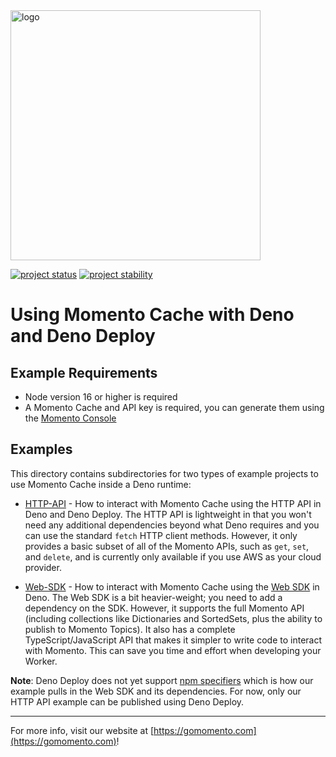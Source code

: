 <img src="https://docs.momentohq.com/img/momento-logo-forest.svg" alt="logo" width="400"/>

[![project status](https://momentohq.github.io/standards-and-practices/badges/project-status-incubating.svg)](https://github.com/momentohq/standards-and-practices/blob/main/docs/momento-on-github.md)
[![project stability](https://momentohq.github.io/standards-and-practices/badges/project-stability-alpha.svg)](https://github.com/momentohq/standards-and-practices/blob/main/docs/momento-on-github.md)


# Using Momento Cache with Deno and Deno Deploy

## Example Requirements

- Node version 16 or higher is required
- A Momento Cache and API key is required, you can generate them using the [Momento Console](https://console.gomomento.com)

## Examples

This directory contains subdirectories for two types of example projects to use Momento Cache inside a Deno runtime:

- [HTTP-API](./http-api) - How to interact with Momento Cache using the HTTP API in Deno and Deno Deploy. The HTTP API is lightweight in that you won't need any additional dependencies beyond what Deno requires and you can use the standard `fetch` HTTP client methods. However, it only provides a basic subset of all of the Momento APIs, such as `get`, `set`, and `delete`, and is currently only available if you use AWS as your cloud provider.

- [Web-SDK](./web-sdk) - How to interact with Momento Cache using the [Web SDK](https://github.com/momentohq/client-sdk-javascript/blob/main/packages/client-sdk-web/README.md) in Deno. The Web SDK is a bit heavier-weight; you need to add a dependency on the SDK. However, it supports the full Momento API (including collections like Dictionaries and SortedSets, plus the ability to publish to Momento Topics). It also has a complete TypeScript/JavaScript API that makes it simpler to write code to interact with Momento. This can save you time and effort when developing your Worker.

**Note**: Deno Deploy does not yet support [npm specifiers](https://deno.land/manual@v1.36.1/node/npm_specifiers) which is how our example pulls in the Web SDK and its dependencies. For now, only our HTTP API example can be published using Deno Deploy.

----------------------------------------------------------------------------------------
For more info, visit our website at [https://gomomento.com](https://gomomento.com)!
